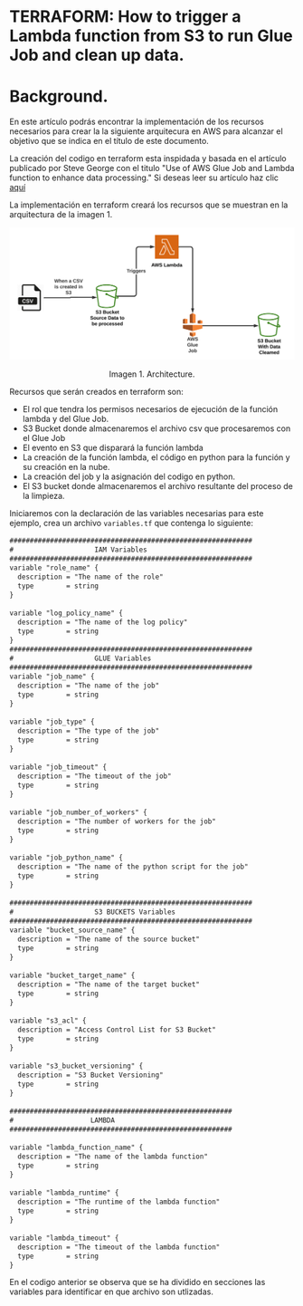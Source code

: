 <!-- https://medium.datadriveninvestor.com/use-of-aws-glue-job-and-lambda-function-to-enhance-data-processing-703b183e5550 -->

# TERRAFORM: How to trigger a Lambda function from S3 to run Glue Job and clean up data.

# Background.
En este artículo podrás encontrar la implementación de los recursos necesarios para crear la la siguiente arquitecura en AWS para alcanzar el objetivo que se indica en el título de este documento.

La creación del codigo en terraform esta inspidada y basada en el artículo publicado por Steve George con el titulo "Use of AWS Glue Job and Lambda function to enhance data processing." Si deseas leer su artículo haz clic [aquí](https://medium.datadriveninvestor.com/use-of-aws-glue-job-and-lambda-function-to-enhance-data-processing-703b183e5550)


La implementación en terraform creará los recursos que se muestran en la arquitectura de la imagen 1.

<img title="Architecture" alt="Architecture" src="./images/Terraform_How_to_trigger_Lambda_to_run_a_Glue_Job.png">
<p style="text-align: center;">Imagen 1. Architecture.</p>

Recursos que serán creados en terraform son:

* El rol que tendra los permisos necesarios de ejecución de la función lambda y del Glue Job.
* S3 Bucket donde almacenaremos el archivo csv que procesaremos con el Glue Job
* El evento en S3 que disparará la función lambda
* La creación de la función lambda, el código en python para la función y su creación en la nube.
* La creación del job y la asignación del codigo en python.
* El S3 bucket donde almacenaremos el archivo resultante del proceso de la limpieza.

Iniciaremos con la declaración de las variables necesarias para este ejemplo, crea un archivo `variables.tf` que contenga lo siguiente:
```
############################################################
#                    IAM Variables
############################################################
variable "role_name" {
  description = "The name of the role"
  type        = string
}

variable "log_policy_name" {
  description = "The name of the log policy"
  type        = string
}
############################################################
#                    GLUE Variables
############################################################
variable "job_name" {
  description = "The name of the job"
  type        = string
}

variable "job_type" {
  description = "The type of the job"
  type        = string
}

variable "job_timeout" {
  description = "The timeout of the job"
  type        = string
}

variable "job_number_of_workers" {
  description = "The number of workers for the job"
  type        = string
}

variable "job_python_name" {
  description = "The name of the python script for the job"
  type        = string
}

############################################################
#                    S3 BUCKETS Variables
############################################################
variable "bucket_source_name" {
  description = "The name of the source bucket"
  type        = string
}

variable "bucket_target_name" {
  description = "The name of the target bucket"
  type        = string
}

variable "s3_acl" {
  description = "Access Control List for S3 Bucket"
  type        = string
}

variable "s3_bucket_versioning" {
  description = "S3 Bucket Versioning"
  type        = string
}

#######################################################
#                   LAMBDA
####################################################### 

variable "lambda_function_name" {
  description = "The name of the lambda function"
  type        = string
}

variable "lambda_runtime" {
  description = "The runtime of the lambda function"
  type        = string
}

variable "lambda_timeout" {
  description = "The timeout of the lambda function"
  type        = string
}

```
En el codigo anterior se observa que se ha dividido en secciones las variables para identificar en que archivo son utlizadas.






